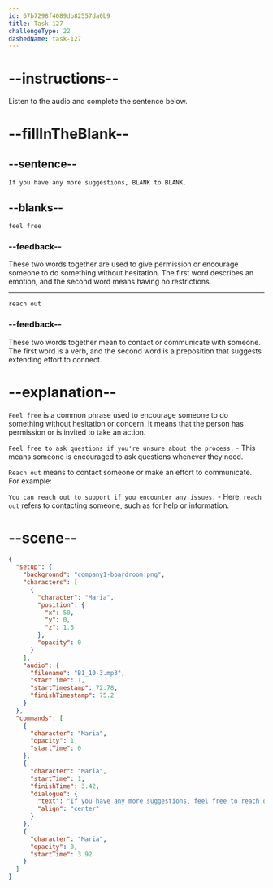 ```yaml
---
id: 67b7298f4089db82557da0b9
title: Task 127
challengeType: 22
dashedName: task-127
---
```


<!-- (audio) Maria: If you have any more suggestions, feel free to reach out. -->

# --instructions--

Listen to the audio and complete the sentence below.

# --fillInTheBlank--

## --sentence--

`If you have any more suggestions, BLANK to BLANK.`

## --blanks--  

`feel free`  

### --feedback--  

These two words together are used to give permission or encourage someone to do something without hesitation. The first word describes an emotion, and the second word means having no restrictions.  

---  

`reach out`  

### --feedback--  

These two words together mean to contact or communicate with someone. The first word is a verb, and the second word is a preposition that suggests extending effort to connect.  

# --explanation--

`Feel free` is a common phrase used to encourage someone to do something without hesitation or concern. It means that the person has permission or is invited to take an action.

`Feel free to ask questions if you're unsure about the process.` - This means someone is encouraged to ask questions whenever they need.

`Reach out` means to contact someone or make an effort to communicate. For example:

`You can reach out to support if you encounter any issues.` - Here, `reach out` refers to contacting someone, such as for help or information.

# --scene--

```json
{
  "setup": {
    "background": "company1-boardroom.png",
    "characters": [
      {
        "character": "Maria",
        "position": {
          "x": 50,
          "y": 0,
          "z": 1.5
        },
        "opacity": 0
      }
    ],
    "audio": {
      "filename": "B1_10-3.mp3",
      "startTime": 1,
      "startTimestamp": 72.78,
      "finishTimestamp": 75.2
    }
  },
  "commands": [
    {
      "character": "Maria",
      "opacity": 1,
      "startTime": 0
    },
    {
      "character": "Maria",
      "startTime": 1,
      "finishTime": 3.42,
      "dialogue": {
        "text": "If you have any more suggestions, feel free to reach out.",
        "align": "center"
      }
    },
    {
      "character": "Maria",
      "opacity": 0,
      "startTime": 3.92
    }
  ]
}
```
